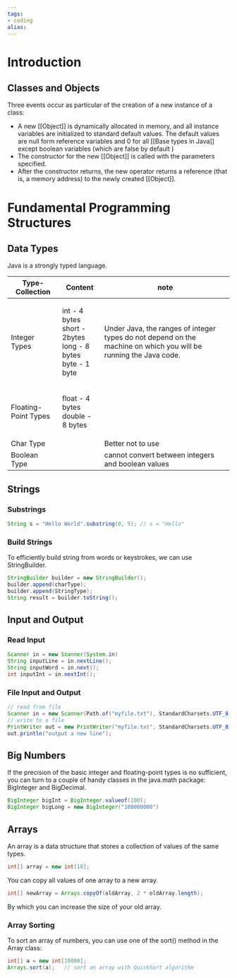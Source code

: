 ```yaml
---
tags:
- coding
alias:
---
```

# Introduction 



## Classes and Objects 
Three events occur as particular of the creation of a new instance of a class:
- A new [[Object]] is dynamically allocated  in memory, and all instance variables are initialized to standard default values. The default values are null form reference variables and 0 for all [[Base types in Java]] except boolean variables (which are false by default )
- The constructor for the new [[Object]] is called with the parameters specified.
- After the constructor returns, the new operator returns a reference (that is, a memory address) to the newly created [[Object]].
# Fundamental Programming Structures

## Data Types

Java is a strongly typed language.

| Type-Collection      | Content                                                                   | note                                                                                                             |
| -------------------- | ------------------------------------------------------------------------- | ---------------------------------------------------------------------------------------------------------------- |
| Integer Types        | <p>int - 4 bytes<br>short - 2bytes<br>long - 8 bytes<br>byte - 1 byte</p> | Under Java, the ranges of integer types do not depend on the machine on which you will be running the Java code. |
| Floating-Point Types | <p>float - 4 bytes<br>double - 8 bytes</p>                                |                                                                                                                  |
| Char Type            |                                                                           | Better not to use                                                                                                |
| Boolean Type         |                                                                           | cannot convert between integers and boolean values                                                               |

## Strings

### Substrings

```java
String s = "Hello World".substring(0, 5); // s = "Hello"
```

### Build Strings

To efficiently build string from words or keystrokes, we can use StringBuilder.

```java
StringBuilder builder = new StringBuilder();
builder.append(charType);
builder.append(StringType);
String result = builder.toString();
```

## Input and Output

### Read Input

```java
Scanner in = new Scanner(System.in)
String inputLine = in.nextLine();
String inputWord = in.next();
int inputInt = in.nextInt();
```

### File Input and Output

```java
// read from file
Scanner in = new Scanner(Path.of("myfile.txt"), StandardCharsets.UTF_8);
// write to a file
PrintWriter out = new PrintWriter("myfile.txt", StandardCharsets.UTF_8);
out.println("output a new line");
```

## Big Numbers

If the precision of the basic integer and floating-point types is no sufficient, you can turn to a couple of handy classes in the java.math package: BigInteger and BigDecimal.

```java
BigInteger bigInt = BigInteger.valueof(100);
BigInteger bigLong = new BigInteger("100000000")
```

## Arrays

An array is a data structure that stores a collection of values of the same types.

```java
int[] array = new int[10];
```

You can copy all values of one array to a new array.

```java
int[] newArray = Arrays.copyOf(oldArray, 2 * oldArray.length);
```

By which you can increase the size of your old array.

### Array Sorting

To sort an array of numbers, you can use one of the sort() method in the Array class:

```java
int[] a = new int[10000];
Arrays.sort(a);   // sort an array with QuickSort algorithm
```
